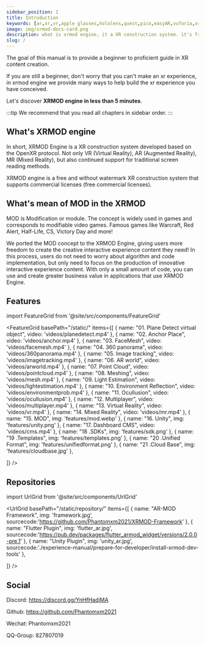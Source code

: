 ```yaml
---
sidebar_position: 1
title: Introduction 
keywords: [ar,xr,vr,apple glasses,hololens,quest,pico,easyAR,vuforia,xrmod,mod,doc,XR,facebook,meta,unity]
image: img/xrmod-docs-card.png
description: what is xrmod engine, it a XR construction system. it's free.
slug: /
---
```


The goal of this manual is to provide a beginner to proficient guide in XR content creation.

If you are still a beginner, don't worry that you can't make an xr experience, in xrmod engine we provide many ways to help build the xr experience you have conceived.

Let's discover **XRMOD engine in less than 5 minutes**.

:::tip
We recommend that you read all chapters in sidebar order.
:::

## What's XRMOD engine

In short, XRMOD Engine is a XR construction system developed based on the OpenXR protocol. Not only VR (Virtual Reality), AR (Augmented Reality), MR (Mixed Reality), but also continued support for traditional screen reading methods.

XRMOD engine is a free and without watermark XR construction system that supports commercial licenses (free commercial licenses).

## What's mean of MOD in the XRMOD

MOD is Modification or module. The concept is widely used in games and corresponds to modifiable video games. Famous games like Warcraft, Red Alert, Half-Life, CS, Victory Day and more!

We ported the MOD concept to the XRMOD Engine, giving users more freedom to create the creative interactive experience content they need! In this process, users do not need to worry about algorithm and code implementation, but only need to focus on the production of innovative interactive experience content. With only a small amount of code, you can use and create greater business value in applications that use XRMOD Engine.


## Features

import FeatureGrid from '@site/src/components/FeatureGrid'

<FeatureGrid
  basePath="/static/"
  items={[
    { name: "01. Plane Detect virtual object", video: 'videos/planedetect.mp4' },
    { name: "02. Anchor Place", video: 'videos/anchor.mp4'  },
    { name: "03. FaceMesh", video: 'videos/facemesh.mp4'  },
    { name: "04. 360 panorama", video: 'videos/360panorama.mp4'  },
    { name: "05. Image tracking", video: 'videos/imagetracking.mp4'  },
    { name: "06. AR world", video: 'videos/arworld.mp4' },
    { name: "07. Point Cloud", video: 'videos/pointcloud.mp4'  },
    { name: "08. Meshing", video: 'videos/mesh.mp4'  },
    { name: "09. Light Estimation", video: 'videos/lightestimation.mp4'  },
    { name: "10. Environment Reflection", video: 'videos/environmentprob.mp4'  },
    { name: "11. Ocullusion", video: 'videos/ocullusion.mp4'  },
    { name: "12. Multiplayer", video: 'videos/multiplayer.mp4'  },
    { name: "13. Virtual Reality", video: 'videos/vr.mp4'  },
    { name: "14. Mixed Reality", video: 'videos/mr.mp4' },
    { name: "15. MOD", img: 'features/mod.webp'  },
    { name: "16. Unity", img: 'features/unity.png'  },
    { name: "17. Dashboard CMS", video: 'videos/cms.mp4'  },
    { name: "18 .SDKs", img: 'features/sdk.png'  },
    { name: "19 .Templates", img: 'features/templates.png'  },
    { name: "20 .Unified Format", img: 'features/unifiedformat.png'  },
    { name: "21 .Cloud Base", img: 'features/cloudbase.jpg'  },
    
  ]}
/>

## Repositories
import UrlGrid from '@site/src/components/UrlGrid'


<UrlGrid
  basePath="/static/repository/"
  items={[
    { name: "AR-MOD Framework", img: 'framework.jpg', sourcecode:'https://github.com/Phantomxm2021/XRMOD-Framework' },
    { name: "Flutter Plugin", img: 'flutter_ar.jpg', sourcecode:'https://pub.dev/packages/flutter_armod_widget/versions/2.0.0-pre.1' },
    { name: "Unity Plugin", img: 'unity_ar.jpg', sourcecode:'./experience-manual/prepare-for-developer/install-xrmod-dev-tools' },
    
  ]}
/>


## Social

Discord: https://discord.gg/YnHfHadjMA

Github: https://github.com/Phantomxm2021

Wechat: Phantomxm2021

QQ-Group: 827807019
